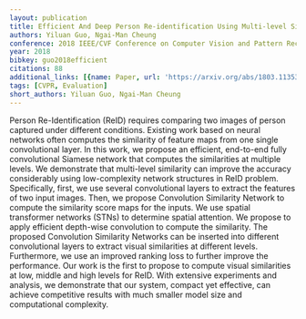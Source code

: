 ```yaml
---
layout: publication
title: Efficient And Deep Person Re-identification Using Multi-level Similarity
authors: Yiluan Guo, Ngai-Man Cheung
conference: 2018 IEEE/CVF Conference on Computer Vision and Pattern Recognition
year: 2018
bibkey: guo2018efficient
citations: 88
additional_links: [{name: Paper, url: 'https://arxiv.org/abs/1803.11353'}]
tags: [CVPR, Evaluation]
short_authors: Yiluan Guo, Ngai-Man Cheung
---
```

Person Re-Identification (ReID) requires comparing two images of person
captured under different conditions. Existing work based on neural networks
often computes the similarity of feature maps from one single convolutional
layer. In this work, we propose an efficient, end-to-end fully convolutional
Siamese network that computes the similarities at multiple levels. We
demonstrate that multi-level similarity can improve the accuracy considerably
using low-complexity network structures in ReID problem. Specifically, first,
we use several convolutional layers to extract the features of two input
images. Then, we propose Convolution Similarity Network to compute the
similarity score maps for the inputs. We use spatial transformer networks
(STNs) to determine spatial attention. We propose to apply efficient depth-wise
convolution to compute the similarity. The proposed Convolution Similarity
Networks can be inserted into different convolutional layers to extract visual
similarities at different levels. Furthermore, we use an improved ranking loss
to further improve the performance. Our work is the first to propose to compute
visual similarities at low, middle and high levels for ReID. With extensive
experiments and analysis, we demonstrate that our system, compact yet
effective, can achieve competitive results with much smaller model size and
computational complexity.